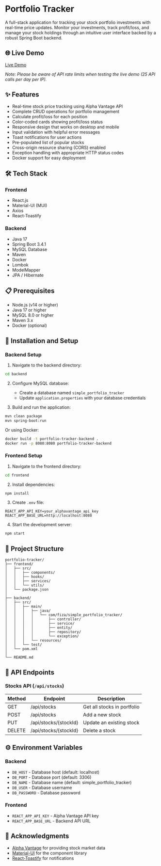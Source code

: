 # Portfolio Tracker

A full-stack application for tracking your stock portfolio investments with real-time price updates. Monitor your investments, track profit/loss, and manage your stock holdings through an intuitive user interface backed by a robust Spring Boot backend.

## 🌐 Live Demo

[Live Demo](https://fiza-portfolio-tracker.netlify.app)

_Note: Please be aware of API rate limits when testing the live demo (25 API calls per day per IP)._

## ✨ Features

- Real-time stock price tracking using Alpha Vantage API
- Complete CRUD operations for portfolio management
- Calculate profit/loss for each position
- Color-coded cards showing profit/loss status
- Responsive design that works on desktop and mobile
- Input validation with helpful error messages
- Toast notifications for user actions
- Pre-populated list of popular stocks
- Cross-origin resource sharing (CORS) enabled
- Exception handling with appropriate HTTP status codes
- Docker support for easy deployment

## 🛠️ Tech Stack

### Frontend

- React.js
- Material-UI (MUI)
- Axios
- React-Toastify

### Backend

- Java 17
- Spring Boot 3.4.1
- MySQL Database
- Maven
- Docker
- Lombok
- ModelMapper
- JPA / Hibernate

## 📋 Prerequisites

- Node.js (v14 or higher)
- Java 17 or higher
- MySQL 8.0 or higher
- Maven 3.x
- Docker (optional)

## 🚀 Installation and Setup

### Backend Setup

1. Navigate to the backend directory:

```bash
cd backend
```

2. Configure MySQL database:

   - Create a database named `simple_portfolio_tracker`
   - Update `application.properties` with your database credentials

3. Build and run the application:

```bash
mvn clean package
mvn spring-boot:run
```

Or using Docker:

```bash
docker build -t portfolio-tracker-backend .
docker run -p 8080:8080 portfolio-tracker-backend
```

### Frontend Setup

1. Navigate to the frontend directory:

```bash
cd frontend
```

2. Install dependencies:

```bash
npm install
```

3. Create `.env` file:

```env
REACT_APP_API_KEY=your_alphavantage_api_key
REACT_APP_BASE_URL=http://localhost:8080
```

4. Start the development server:

```bash
npm start
```

## 🌲 Project Structure

```
portfolio-tracker/
├── frontend/
│   ├── src/
│   │   ├── components/
│   │   ├── hooks/
│   │   ├── services/
│   │   └── utils/
│   └── package.json
│
├── backend/
│   ├── src/
│   │   ├── main/
│   │   │   ├── java/
│   │   │   │   └── com/fiza/simple_portfolio_tracker/
│   │   │   │       ├── controller/
│   │   │   │       ├── service/
│   │   │   │       ├── entity/
│   │   │   │       ├── repository/
│   │   │   │       └── exception/
│   │   │   └── resources/
│   │   └── test/
│   └── pom.xml
│
└── README.md
```

## 🔄 API Endpoints

### Stocks API (`/api/stocks`)

| Method | Endpoint              | Description                 |
| ------ | --------------------- | --------------------------- |
| GET    | /api/stocks           | Get all stocks in portfolio |
| POST   | /api/stocks           | Add a new stock             |
| PUT    | /api/stocks/{stockId} | Update an existing stock    |
| DELETE | /api/stocks/{stockId} | Delete a stock              |

## ⚙️ Environment Variables

### Backend

- `DB_HOST` - Database host (default: localhost)
- `DB_PORT` - Database port (default: 3306)
- `DB_NAME` - Database name (default: simple_portfolio_tracker)
- `DB_USER` - Database username
- `DB_PASSWORD` - Database password

### Frontend

- `REACT_APP_API_KEY` - Alpha Vantage API key
- `REACT_APP_BASE_URL` - Backend API URL

## 🙏 Acknowledgments

- [Alpha Vantage](https://www.alphavantage.co/) for providing stock market data
- [Material-UI](https://mui.com/) for the component library
- [React-Toastify](https://fkhadra.github.io/react-toastify/) for notifications
